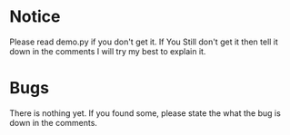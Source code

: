 # Notice
Please read demo.py if you don't get it.
If You Still don't get it then tell it down in the comments I will try my best to explain it.

# Bugs
There is nothing yet.
If you found some, please state the what the bug is down in the comments.
